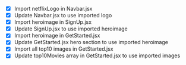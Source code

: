 - [x] Import netflixLogo in Navbar.jsx
- [x] Update Navbar.jsx to use imported logo
- [x] Import heroimage in SignUp.jsx
- [x] Update SignUp.jsx to use imported heroimage
- [x] Import heroimage in GetStarted.jsx
- [x] Update GetStarted.jsx hero section to use imported heroimage
- [x] Import all top10 images in GetStarted.jsx
- [x] Update top10Movies array in GetStarted.jsx to use imported images
